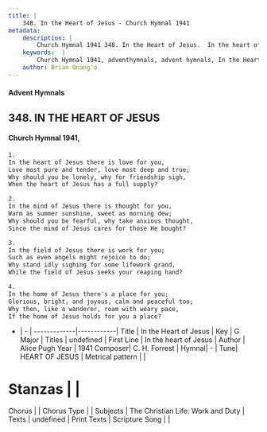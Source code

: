 ```yaml
---
title: |
    348. In the Heart of Jesus - Church Hymnal 1941
metadata:
    description: |
        Church Hymnal 1941 348. In the Heart of Jesus.  In the heart of Jesus there is love for you,  Love most pure and tender, love most deep and true;  Why should you be lonely, why for friendship sigh,  When the heart of Jesus has a full supply? 
    keywords:  |
        Church Hymnal 1941, adventhymnals, advent hymnals, In the Heart of Jesus, In the heart of Jesus. 
    author: Brian Onang'o
---
```


#### Advent Hymnals
## 348. IN THE HEART OF JESUS
####  Church Hymnal 1941,

```txt
1.
In the heart of Jesus there is love for you, 
Love most pure and tender, love most deep and true; 
Why should you be lonely, why for friendship sigh, 
When the heart of Jesus has a full supply? 

2.
In the mind of Jesus there is thought for you, 
Warm as summer sunshine, sweet as morning dew; 
Why should you be fearful, why take anxious thought, 
Since the mind of Jesus cares for those He bought? 

3.
In the field of Jesus there is work for you; 
Such as even angels might rejoice to do; 
Why stand idly sighing for some lifework grand, 
While the field of Jesus seeks your reaping hand? 

4.
In the home of Jesus there's a place for you; 
Glorious, bright, and joyous, calm and peaceful too; 
Why then, like a wanderer, roam with weary pace, 
If the home of Jesus holds for you a place?

```

- |   -  |
-------------|------------|
Title | In the Heart of Jesus |
Key | G Major |
Titles | undefined |
First Line | In the heart of Jesus |
Author | Alice Pugh
Year | 1941
Composer| C. H. Forrest |
Hymnal|  - |
Tune| HEART OF JESUS |
Metrical pattern | |
# Stanzas |  |
Chorus |  |
Chorus Type |  |
Subjects | The Christian Life: Work and Duty |
Texts | undefined |
Print Texts | 
Scripture Song |  |
    
